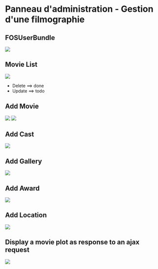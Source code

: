 <h1>Panneau d'administration - Gestion d'une filmographie</h1>
<h2>FOSUserBundle</h2>
<img src="https://user-images.githubusercontent.com/14042789/29949091-b3af0cb6-8eb2-11e7-963e-596bfa4d2555.jpg"/>
<h2>Movie List</h2>
<img src="https://user-images.githubusercontent.com/14042789/29949071-977a2cba-8eb2-11e7-8b2e-32de39467f24.jpg"/>
<ul>
<li>Delete ==> done</li>
<li>Update ==> todo</li>
</ul>
<h2>Add Movie</h2>
<img src="https://user-images.githubusercontent.com/14042789/29949077-9f953c14-8eb2-11e7-8c68-0c60f3ee499e.jpg"/>
<img src="https://user-images.githubusercontent.com/14042789/29949081-a54ed46c-8eb2-11e7-8fec-0eb55d58dad9.jpg"/>
<h2>Add Cast</h2>
<img src="https://user-images.githubusercontent.com/14042789/29949096-bd24e0ea-8eb2-11e7-9d73-f82e6bfdca3d.jpg"/>
<h2>Add Gallery</h2>
<img src="https://user-images.githubusercontent.com/14042789/29949101-c509a28c-8eb2-11e7-97fc-f297388c825d.jpg"/>
<h2>Add Award</h2>
<img src="https://user-images.githubusercontent.com/14042789/29949106-c945a9d6-8eb2-11e7-9c62-f861cf7d4d84.jpg"/>
<h2>Add Location</h2>
<img src="https://user-images.githubusercontent.com/14042789/29949108-ce9c8256-8eb2-11e7-9858-e3b398381b42.jpg"/>
<h2>Display a movie plot as response to an ajax request</h2>
<img src="https://user-images.githubusercontent.com/14042789/29950008-3eff6e5e-8eb9-11e7-919e-b904d2f71346.jpg"/>
